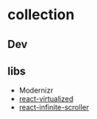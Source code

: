 # collection

## Dev

## libs

- Modernizr
- [react-virtualized](https://github.com/bvaughn/react-virtualized)
- [react-infinite-scroller](https://github.com/CassetteRocks/react-infinite-scroller)
